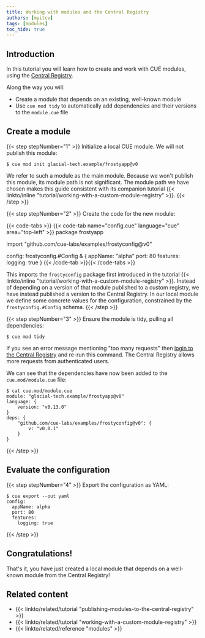 ```yaml
---
title: Working with modules and the Central Registry
authors: [myitcv]
tags: [modules]
toc_hide: true
---
```


## Introduction

In this tutorial you will learn how to create and work with CUE modules,
using the [Central Registry](https://registry.cue.works).

Along the way you will:

- Create a module that depends on an existing, well-known module
- Use `cue mod tidy` to automatically add dependencies and their versions to the `module.cue` file

<!--more-->

## Create a module

{{< step stepNumber="1" >}}
Initialize a local CUE module. We will not publish this module:

```text { title="TERMINAL" type="terminal" codeToCopy="Y3VlIG1vZCBpbml0IGdsYWNpYWwtdGVjaC5leGFtcGxlL2Zyb3N0eWFwcEB2MA==" }
$ cue mod init glacial-tech.example/frostyapp@v0
```

We refer to such a module as the main module. Because we won't publish this
module, its module path is not significant. The module path we have chosen makes
this guide consistent with its companion tutorial
{{< linkto/inline "tutorial/working-with-a-custom-module-registry" >}}.
{{< /step >}}

{{< step stepNumber="2" >}}
Create the code for the new module:

{{< code-tabs >}}
{{< code-tab name="config.cue" language="cue" area="top-left" >}}
package frostyapp

import "github.com/cue-labs/examples/frostyconfig@v0"

config: frostyconfig.#Config & {
	appName: "alpha"
	port:    80
	features: logging: true
}
{{< /code-tab >}}{{< /code-tabs >}}

This imports the `frostyconfig` package first introduced in the tutorial
{{< linkto/inline "tutorial/working-with-a-custom-module-registry" >}}.
Instead of depending on a version of that module published to a custom
registry, we have instead published a version to the Central Registry.
In our local module we define some concrete values for the configuration,
constrained by the `frostyconfig.#Config` schema.
{{< /step >}}

{{< step stepNumber="3" >}}
Ensure the module is tidy, pulling all dependencies:

```text { title="TERMINAL" type="terminal" codeToCopy="Y3VlIG1vZCB0aWR5" }
$ cue mod tidy
```

If you see an error message mentioning "too many requests" then
[login to the Central Registry](https://cue.dev/docs/login-central-registry/)
and re-run this command.
The Central Registry allows more requests from authenticated users.

We can see that the dependencies have now been added to the `cue.mod/module.cue` file:

```text { title="TERMINAL" type="terminal" codeToCopy="Y2F0IGN1ZS5tb2QvbW9kdWxlLmN1ZQ==" }
$ cat cue.mod/module.cue
module: "glacial-tech.example/frostyapp@v0"
language: {
	version: "v0.13.0"
}
deps: {
	"github.com/cue-labs/examples/frostyconfig@v0": {
		v: "v0.0.1"
	}
}
```

{{< /step >}}

## Evaluate the configuration

{{< step stepNumber="4" >}}
Export the configuration as YAML:

```text { title="TERMINAL" type="terminal" codeToCopy="Y3VlIGV4cG9ydCAtLW91dCB5YW1s" }
$ cue export --out yaml
config:
  appName: alpha
  port: 80
  features:
    logging: true
```

{{< /step >}}

## Congratulations!

That's it, you have just created a local module that depends on a well-known
module from the Central Registry!

## Related content

- {{< linkto/related/tutorial "publishing-modules-to-the-central-registry" >}}
- {{< linkto/related/tutorial "working-with-a-custom-module-registry" >}}
- {{< linkto/related/reference "modules" >}}
